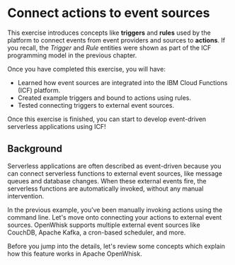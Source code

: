 # Connect actions to event sources

This exercise introduces concepts like **triggers** and **rules** used by the platform to connect events from event providers and sources to **actions**. If you recall, the _Trigger_ and _Rule_ entities were shown as part of the ICF programming model in the previous chapter.

Once you have completed this exercise, you will have:

* Learned how event sources are integrated into the IBM Cloud Functions (ICF) platform.
* Created example triggers and bound to actions using rules.
* Tested connecting triggers to external event sources.

Once this exercise is finished, you can start to develop event-driven serverless applications using ICF!

## Background

Serverless applications are often described as event-driven because you can connect serverless functions to external event sources, like message queues and database changes. When these external events fire, the serverless functions are automatically invoked, without any manual intervention.

In the previous example, you’ve been manually invoking actions using the command line. Let's move onto connecting your actions to external event sources. OpenWhisk supports multiple external event sources like CouchDB, Apache Kafka, a cron-based scheduler, and more.

Before you jump into the details, let's review some concepts which explain how this feature works in Apache OpenWhisk.
